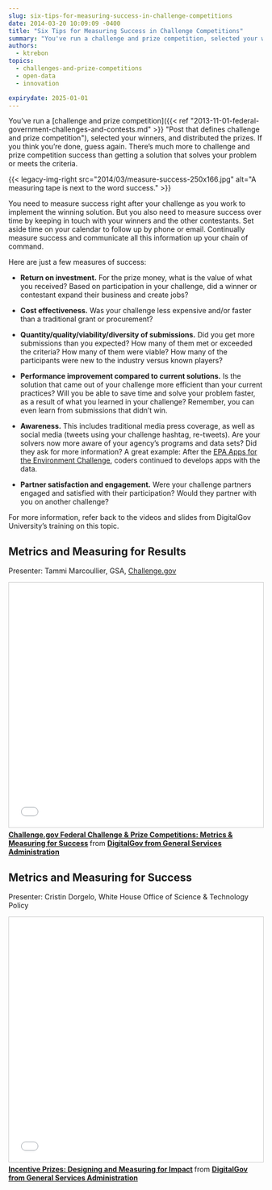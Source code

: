 ```yaml
---
slug: six-tips-for-measuring-success-in-challenge-competitions
date: 2014-03-20 10:09:09 -0400
title: "Six Tips for Measuring Success in Challenge Competitions"
summary: "You've run a challenge and prize competition, selected your winners, and distributed the prizes. If you think you're done, guess again. There's much more to challenge and prize competition success than getting a solution that solves your problem or meets the criteria."
authors:
  - ktrebon
topics:
  - challenges-and-prize-competitions
  - open-data
  - innovation

expirydate: 2025-01-01
---
```


You&#8217;ve run a [challenge and prize competition]({{< ref "2013-11-01-federal-government-challenges-and-contests.md" >}} "Post that defines challenge and prize competition"), selected your winners, and distributed the prizes. If you think you&#8217;re done, guess again. There&#8217;s much more to challenge and prize competition success than getting a solution that solves your problem or meets the criteria.

{{< legacy-img-right src="2014/03/measure-success-250x166.jpg" alt="A measuring tape is next to the word success." >}}

You need to measure success right after your challenge as you work to implement the winning solution. But you also need to measure success over time by keeping in touch with your winners and the other contestants. Set aside time on your calendar to follow up by phone or email. Continually measure success and communicate all this information up your chain of command.

Here are just a few measures of success:

* **Return on investment.** For the prize money, what is the value of what you received?  Based on participation in your challenge, did a winner or contestant expand their business and create jobs?

* **Cost effectiveness.** Was your challenge less expensive and/or faster than a traditional grant or procurement?

* **Quantity/quality/viability/diversity of submissions.** Did you get more submissions than you expected? How many of them met or exceeded the criteria? How many of them were viable? How many of the participants were new to the industry versus known players?

* **Performance improvement compared to current solutions.** Is the solution that came out of your challenge more efficient than your current practices? Will you be able to save time and solve your problem faster, as a result of what you learned in your challenge? Remember, you can even learn from submissions that didn&#8217;t win.

* **Awareness.** This includes traditional media press coverage, as well as social media (tweets using your challenge hashtag, re-tweets). Are your solvers now more aware of your agency&#8217;s programs and data sets? Did they ask for more information? A great example: After the <a title="EPA Apps for the Environment Challenge" href="http://appsfortheenvironment.challengepost.com/">EPA Apps for the Environment Challenge</a>, coders continued to develops apps with the data.

* **Partner satisfaction and engagement.** Were your challenge partners engaged and satisfied with their participation? Would they partner with you on another challenge?

For more information, refer back to the videos and slides from DigitalGov University&#8217;s training on this topic.

## Metrics and Measuring for Results

Presenter: Tammi Marcoullier, GSA, <a href="https://challenge.gov/">Challenge.gov</a>

<iframe src="//www.slideshare.net/slideshow/embed_code/key/v4iUbxPZACiHoO" width="595" height="485" frameborder="0" marginwidth="0" marginheight="0" scrolling="no" style="border:1px solid #CCC; border-width:1px; margin-bottom:5px; max-width: 100%;" allowfullscreen> </iframe> <div style="margin-bottom:5px"> <strong> <a href="//www.slideshare.net/DigitalGov/challengegov-federal-challenge-prize-competitions-metrics-measuring-for-success" title="Challenge.gov Federal Challenge &amp; Prize Competitions: Metrics &amp; Measuring for Success" target="_blank" alt="Slides: Challenge.gov Federal Challenge and Prize Competitions: Metrics and Measuring for Success">Challenge.gov Federal Challenge &amp; Prize Competitions: Metrics &amp; Measuring for Success</a> </strong> from <strong><a href="https://www.slideshare.net/DigitalGov" target="_blank">DigitalGov from General Services Administration</a></strong> </div>

## Metrics and Measuring for Success

Presenter: Cristin Dorgelo, White House Office of Science & Technology Policy

<iframe src="//www.slideshare.net/slideshow/embed_code/key/1Mu3ehdE0SLswD" width="595" height="485" frameborder="0" marginwidth="0" marginheight="0" scrolling="no" style="border:1px solid #CCC; border-width:1px; margin-bottom:5px; max-width: 100%;" allowfullscreen> </iframe> <div style="margin-bottom:5px"> <strong> <a href="//www.slideshare.net/DigitalGov/incentive-prizes" title="Incentive Prizes: Designing and Measuring for Impact" alt="Slides: Incentive Prizes: Designing and Measuring for Impact" target="_blank">Incentive Prizes: Designing and Measuring for Impact</a> </strong> from <strong><a href="https://www.slideshare.net/DigitalGov" target="_blank">DigitalGov from General Services Administration</a></strong> </div>
